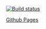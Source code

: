 [![Build status](https://ci.appveyor.com/api/projects/status/hfx19fq5jfvh50ff?svg=true)](https://ci.appveyor.com/project/Polina172001/dnd2)

[Github Pages](https://polina172001.github.io/dnd2/)

